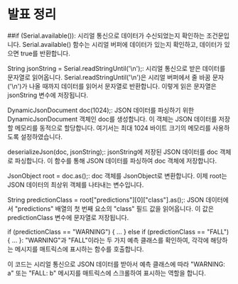 # 발표 정리
##if (Serial.available()): 시리얼 통신으로 데이터가 수신되었는지 확인하는 조건문입니다. Serial.available() 함수는 시리얼 버퍼에 데이터가 있는지 확인하고, 데이터가 있으면 true를 반환합니다.

String jsonString = Serial.readStringUntil('\n');: 시리얼 통신으로 받은 데이터를 문자열로 읽어옵니다. Serial.readStringUntil('\n')은 시리얼 버퍼에서 줄 바꿈 문자('\n')가 나올 때까지 데이터를 읽어서 문자열로 반환합니다. 이렇게 읽은 문자열은 jsonString 변수에 저장됩니다.

DynamicJsonDocument doc(1024);: JSON 데이터를 파싱하기 위한 DynamicJsonDocument 객체인 doc를 생성합니다. 이 객체는 JSON 데이터를 저장할 메모리를 동적으로 할당합니다. 여기서는 최대 1024 바이트 크기의 메모리를 사용하도록 설정하였습니다.

deserializeJson(doc, jsonString);: jsonString에 저장된 JSON 데이터를 doc 객체로 파싱합니다. 이 함수를 통해 JSON 데이터를 파싱하여 doc 객체에 저장합니다.

JsonObject root = doc.as<JsonObject>();: doc 객체를 JsonObject로 변환합니다. 이제 root는 JSON 데이터의 최상위 객체를 나타내는 변수입니다.

String predictionClass = root["predictions"][0]["class"].as<String>();: JSON 데이터에서 "predictions" 배열의 첫 번째 요소의 "class" 필드 값을 읽어옵니다. 이 값은 predictionClass 변수에 문자열로 저장됩니다.

if (predictionClass == "WARNING") { ... } else if (predictionClass == "FALL") { ... }: "WARNING"과 "FALL"이라는 두 가지 예측 클래스를 확인하여, 각각에 해당하는 메시지를 매트릭스에 표시하는 함수를 호출합니다.

이 코드는 시리얼 통신으로 JSON 데이터를 받아서 예측 클래스에 따라 "WARNING: a" 또는 "FALL: b" 메시지를 매트릭스에 스크롤하여 표시하는 역할을 합니다.
